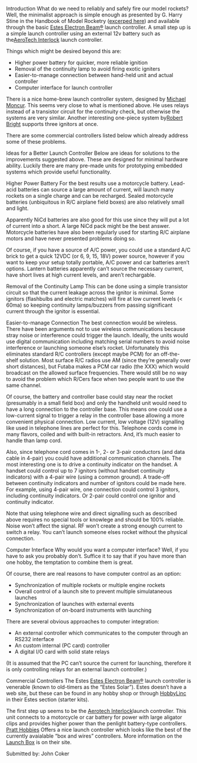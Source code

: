 Introduction What do we need to reliably and safely fire our model rockets? Well, the minimalist approach is simple enough as presented by G. Harry Stine in the Handbook of Model Rocketry ([excerped here](support_consoles_hmrch6.html)) and available through the basic [Estes Electron Beam®](support_consoles_estesebeam.html) launch controller. A small step up is a simple launch controller using an external 12v battery such as the[AeroTech Interlock](support_consoles_atinterlock.html) launch controller.

Things which might be desired beyond this are:

- Higher power battery for quicker, more reliable ignition
- Removal of the continuity lamp to avoid firing exotic igniters
- Easier-to-manage connection between hand-held unit and actual controller
- Computer interface for launch controller

There is a nice home-brew launch controller system, designed by [Michael Moncur](http://www.xmission.com/~mgm/rockets/launcher.html). This seems very close to what is mentioned above. He uses relays instead of a transistor circuit for the continuity check, but otherwise the systems are very similar. Another interesting one-piece system by[Robert Bright](http://www.gate.net/~rdbright/rm2k.htm) supports three ignitors at once.

There are some commercial controllers listed below which already address some of these problems.

Ideas for a Better Launch Controller Below are ideas for solutions to the improvements suggested above. These are designed for minimal hardware ability. Luckily there are many pre-made units for prototyping embedded systems which provide useful functionality.

Higher Power Battery For the best results use a motorcycle battery. Lead-acid batteries can source a large amount of current, will launch many rockets on a single charge and can be recharged. Sealed motorcycle batteries (unbiquitous in R/C airplane field boxes) are also relatively small and light.

Apparently NiCd batteries are also good for this use since they will put a lot of current into a short. A large NiCd pack might be the best answer. Motorcycle batteries have also been regularly used for starting R/C airplane motors and have never presented problems doing so.

Of course, if you have a source of A/C power, you could use a standard A/C brick to get a quick 12VDC (or 6, 9, 15, 18V) power source, however if you want to keep your setup totally portable, A/C power and car batteries aren’t options. Lantern batteries apparently can’t source the necessary current, have short lives at high current levels, and aren’t rechargable.

Removal of the Continuity Lamp This can be done using a simple transistor circuit so that the current leakage across the ignitor is minimal. Some ignitors (flashbulbs and electric matches) will fire at low current levels (\< 60ma) so keeping continuity lamps/buzzers from passing significant current through the ignitor is essential.

Easier-to-manage Connection The best connection would be wireless. There have been arguments not to use wireless communications because stray noise or interference could trigger the launch. Ideally, the units would use digital communication including matching serial numbers to avoid noise interference or launching someone else’s rocket. Unfortunately this eliminates standard R/C controllers (except maybe PCM) for an off-the-shelf solution. Most surface R/C radios use AM (since they’re generally over short distances), but Futaba makes a PCM car radio (the XXX) which would broadcast on the allowed surface frequencies. There would still be no way to avoid the problem which R/Cers face when two people want to use the same channel.

Of course, the battery and controller base could stay near the rocket (presumably in a small field box) and only the handheld unit would need to have a long connection to the controller base. This means one could use a low-current signal to trigger a relay in the controller base allowing a more convenient physical connection. Low current, low voltage (12V) signalling like used in telephone lines are perfect for this. Telephone cords come in many flavors, coiled and with built-in retractors. And, it’s much easier to handle than lamp cord.

Also, since telephone cord comes in 1-, 2- or 3-pair conductors (and data cable in 4-pair) you could have additional communication channels. The most interesting one is to drive a continuity indicator on the handset. A handset could control up to 7 ignitors (without handset continuity indicators) with a 4-pair wire (using a common ground). A trade-off between continuity indicators and number of ignitors could be made here. For example, using 4-pair wire, one connection could control 3 ignitors, including continuity indicators. Or 2-pair could control one ignitor and continuity indicator.

Note that using telephone wire and direct signalling such as described above requires no special tools or knowlege and should be 100% reliable. Noise won’t affect the signal. RF won’t create a strong enough current to switch a relay. You can’t launch someone elses rocket without the physical connection.

Computer Interface Why would you want a computer interface? Well, if you have to ask you probably don’t. Suffice it to say that if you have more than one hobby, the temptation to combine them is great.

Of course, there are real reasons to have computer control as an option:

- Synchronization of multiple rockets or multiple engine rockets
- Overall control of a launch site to prevent multiple simulataneous launches
- Synchronization of launches with external events
- Synchronization of on-board instruments with launching

There are several obvious approaches to computer integration:

- An external controller which communicates to the computer through an RS232 interface
- An custom internal (PC card) controller
- A digital I/O card with solid state relays

(It is assumed that the PC can’t source the current for launching, therefore it is only controlling relays for an external launch controller.)

Commercial Controllers The Estes [Estes Electron Beam®](support_consoles_estesebeam.html) launch controller is venerable (known to old-timers as the “Estes Solar”). Estes doesn’t have a web site, but these can be found in any hobby shop or through [HobbyLinc](http://www.hobbylinc.com/rockets/rocket1.htm) in their Estes section (starter kits).

The first step up seems to be the [Aerotech Interlock](support_consoles_atinterlock.html)launch controller. This unit connects to a motorcycle or car battery for power with large aligator clips and provides higher power than the penlight battery-type controllers. [Pratt Hobbies](http://www.pratthobbies.com/) Offers a nice launch controller which looks like the best of the currently avaialable “box and wires” controllers. More information on the [Launch Box](http://www.pratthobbies.com/lb.html) is on their site.

Submitted by: John Coker

